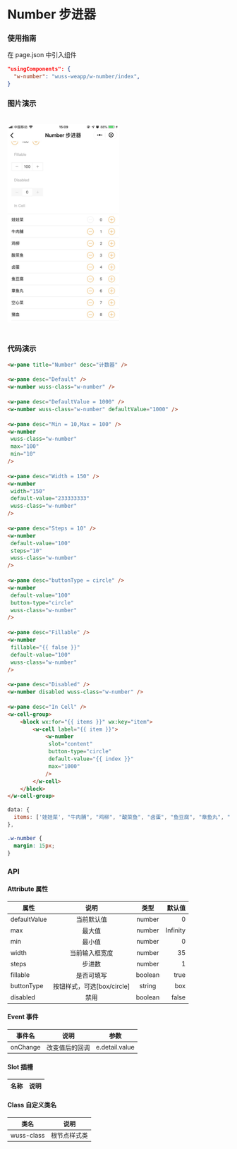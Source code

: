 # Number 步进器

### 使用指南

在 page.json 中引入组件

```json
"usingComponents": {
  "w-number": "wuss-weapp/w-number/index",
}
```

### 图片演示

<img style="margin: 20px 0;" height="450px" src="../../resource/number.jpg"/>



### 代码演示

```html
<w-pane title="Number" desc="计数器" />

<w-pane desc="Default" />
<w-number wuss-class="w-number" />

<w-pane desc="DefaultValue = 1000" />
<w-number wuss-class="w-number" defaultValue="1000" />

<w-pane desc="Min = 10,Max = 100" />
<w-number
 wuss-class="w-number"
 max="100"
 min="10"
/>

<w-pane desc="Width = 150" />
<w-number
 width="150"
 default-value="233333333"
 wuss-class="w-number"
/>

<w-pane desc="Steps = 10" />
<w-number
 default-value="100"
 steps="10"
 wuss-class="w-number"
/>

<w-pane desc="buttonType = circle" />
<w-number
 default-value="100"
 button-type="circle"
 wuss-class="w-number"
/>

<w-pane desc="Fillable" />
<w-number
 fillable="{{ false }}"
 default-value="100"
 wuss-class="w-number"
/>

<w-pane desc="Disabled" />
<w-number disabled wuss-class="w-number" />

<w-pane desc="In Cell" />
<w-cell-group>
	<block wx:for="{{ items }}" wx:key="item">
		<w-cell label="{{ item }}">
			<w-number
			 slot="content"
			 button-type="circle"
			 default-value="{{ index }}"
			 max="1000"
			/>
		</w-cell>
	</block>
</w-cell-group>
```

```javascript
data: {
  items: ['娃娃菜', "牛肉脯", "鸡柳", "酸菜鱼", "卤蛋", "鱼豆腐", "章鱼丸", "空心菜", "猪血", "番茄", "黄瓜", "鸭肠", "牛杂"],
},
```

```css
.w-number {
  margin: 15px;
}
```

### API

#### Attribute 属性

| 属性 |    说明    |  类型  | 默认值 |
| ---- | :--------: | :----: | -----: |
| defaultValue | 当前默认值 | number | 0 |
| max | 最大值 | number | Infinity |
| min | 最小值 | number | 0 |
| width | 当前输入框宽度 | number | 35 |
| steps | 步进数 | number | 1 |
| fillable | 是否可填写 | boolean | true |
| buttonType | 按钮样式，可选[box/circle] | string | box |
| disabled | 禁用 | boolean | false |

#### Event 事件

| 事件名 | 说明 | 参数 |
| ------ | ---- | ---- |
| onChange | 改变值后的回调 | e.detail.value |



#### Slot 插槽

| 名称 | 说明 |
| ---- | ---- |


#### Class 自定义类名

| 类名       | 说明         |
| ---------- | ------------ |
| wuss-class | 根节点样式类 |

